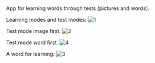 #
App for learning words through tests (pictures and words).



Learning modes and test modes:
![1](https://user-images.githubusercontent.com/130363294/232259809-6d15dd8e-e6e0-4e38-8ce2-ec7da3a2a251.jpg)


Test mode image first.
![2](https://user-images.githubusercontent.com/130363294/232259815-3ca1b3c0-9580-4e98-8f0b-a8950971c9d4.jpg)


Test mode word first.
![4](https://user-images.githubusercontent.com/130363294/232264058-ea563b88-8cf1-4091-b589-cb012f0168bd.jpg)



A word for learning:
![3](https://user-images.githubusercontent.com/130363294/232259819-8aaa6eeb-a27e-4d9d-896d-0dd3119aa16a.jpg)
